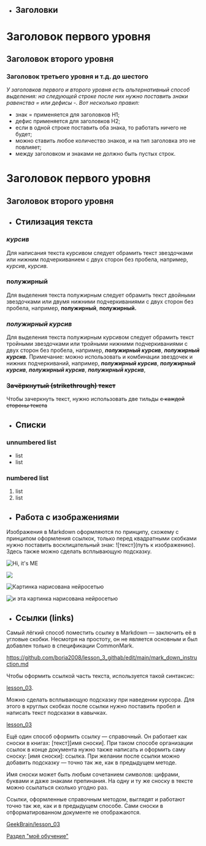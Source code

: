 * ## Заголовки
# Заголовок первого уровня
## Заголовок второго уровня 
### Заголовок третьего уровня и т.д. до шестого

*У заголовков первого и второго уровня есть альтернативный способ выделения: на следующей строке после них нужно поставить знаки равенства = или дефисы -. Вот несколько правил:*

* знак = применяется для заголовков H1;
* дефис применяется для заголовков H2;
* если в одной строке поставить оба знака, то работать ничего не будет;
* можно ставить любое количество знаков, и на тип заголовка это не повлияет;
* между заголовком и знаками не должно быть пустых строк.

Заголовок первого уровня
=====
Заголовок второго уровня
-------------

* ## Стилизация текста
### _курсив_
Для написания текста курсивом следует обрамить текст звездочками или нижним подчеркиванием с двух сторон без пробела, например,  *курсив*, _курсив._
### __полужирный__
Для выделения текста полужирным следует обрамить текст двойными звездочками или двумя нижними подчеркиваниями с двух сторон без пробела, например,  **полужирный**, __полужирный.__
### *__полужирный курсив__*
Для выделения текста полужирным курсивом следует обрамить текст тройными звездочками или тройными нижними подчеркиваниями с двух сторон без пробела, например,  ***полужирный курсив***, ___полужирный курсив.___
Примечание: можно использовать и комбинации звездочек и нижних подчеркиваний, например, *__полужирный курсив__*,  __*полужирный курсив*__,   **_полужирный курсив_**, _**полужирный курсив**_,

### ~~Зачёркнутый (strikethrough) текст~~
Чтобы зачеркнуть текст, нужно использовать две тильды ~~с каждой стороны текста~~ 

* ## Списки
 ### unnumbered list
* list
* list
### numbered list
1. list
2. list
  
* ## Работа с изображениями
Изображения в Markdown оформляются по принципу, схожему с принципом оформления ссылкок, только перед квадратными скобками нужно поставить восклицательный знак: ![текст](путь к изображению). Здесь также можно сделать всплывающую подсказку.

![Hi, it's ME](Me.jpg "Всплывающая подсказка")

![](
                     Me.jpg)

![](https://gas-kvas.com/uploads/posts/2023-02/1676442064_gas-kvas-com-p-detskie-risunki-neiroset-26.jpg "Картинка нарисована нейросетью")

![и эта картинка нарисована нейросетью][1]

[1]:https://knife.media/wp-content/uploads/2017/11/1-4.jpg "и эта картинка нарисована нейросетью"

* ## Ссылки (links)
Самый лёгкий способ поместить ссылку в Markdown — заключить её в угловые скобки. Несмотря на простоту, он не является основным и был добавлен только в спецификации CommonMark.

<https://github.com/boria2008/lesson_3_githab/edit/main/mark_down_instruction.md>

Чтобы оформить ссылкой часть текста, используется такой синтаксис:

[lesson_03](https://gb.ru/lessons/381836). 

Можно сделать всплывающую подсказку при наведении курсора. Для этого в круглых скобках после ссылки нужно поставить пробел и написать текст подсказки в кавычках.

[lesson_03](https://gb.ru/lessons/381836 "Нажми, чтобы перейти на третий урок")

Ещё один способ оформить ссылку — справочный. Он работает как сноски в книгах: [текст][имя сноски]. При таком способе организации ссылок в конце документа нужно также написать и оформить саму сноску: [имя сноски]: ссылка. При желании после ссылки можно добавить подсказку — точно так же, как в предыдущем методе.

Имя сноски может быть любым сочетанием символов: цифрами, буквами и даже знаками препинания. На одну и ту же сноску в тексте можно ссылаться сколько угодно раз.

Ссылки, оформленные справочным методом, выглядят и работают точно так же, как и в предыдущем способе. Сами сноски в отформатированном документе не отображаются.

[GeekBrain/lesson_03][1] 


[1]:https://gb.ru/lessons/381836 "Нажми для перехода к третьей лекции"

[Раздел "моё обучение"][code]

[code]:https://gb.ru/education "всплывающая подсказка"


